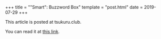 +++
title = "\"Smart\": Buzzword Box"
template = "post.html"
date = 2019-07-29
+++

This article is posted at tsukuru.club.

You can read it at [this link](https://tsukuru.club/posts/buzzword-box-smart-1/).
